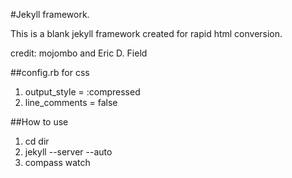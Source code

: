 #Jekyll framework.

This is a blank jekyll framework created for rapid html conversion.

credit: mojombo and Eric D. Field

##config.rb for css
1. output_style = :compressed
2. line_comments = false

##How to use
1. cd dir
2. jekyll --server --auto
3. compass watch